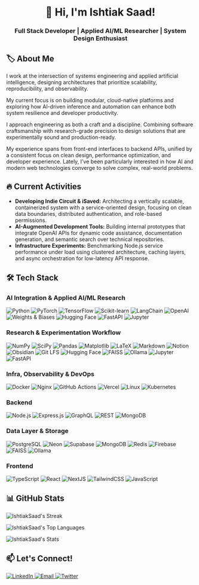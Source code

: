 
<h1 align="center">👋 Hi, I'm Ishtiak Saad!</h1>
<h3 align="center">Full Stack Developer | Applied AI/ML Researcher | System Design Enthusiast</h3>



## 🏷️ About Me  
I work at the intersection of systems engineering and applied artificial intelligence, designing architectures that prioritize scalability, reproducibility, and observability.

My current focus is on building modular, cloud-native platforms and exploring how AI-driven inference and automation can enhance both system resilience and developer productivity.

I approach engineering as both a craft and a discipline. Combining software craftsmanship with research-grade precision to design solutions that are experimentally sound and production-ready.

My experience spans from front-end interfaces to backend APIs, unified by a consistent focus on clean design, performance optimization, and developer experience.
Lately, I’ve been particularly interested in how AI and modern web technologies converge to solve complex, real-world problems.

## 🔥 Current Activities  
- **Developing Indie Circuit & iSaved:** Architecting a vertically scalable, containerized system with a service-oriented design, focusing on clean data boundaries, distributed authentication, and role-based permissions.  
- **AI-Augmented Development Tools:** Building internal prototypes that integrate OpenAI APIs for dynamic code assistance, documentation generation, and semantic search over technical repositories.
- **Infrastructure Experiments:** Benchmarking Node.js service performance under load using clustered architecture, caching layers, and async orchestration for low-latency API response.



## 🛠 Tech Stack  

### AI Integration & Applied AI/ML Research  

<p> <img alt="Python" src="https://img.shields.io/badge/-Python-3776AB?style=flat-square&logo=python&logoColor=white" /> <img alt="PyTorch" src="https://img.shields.io/badge/-PyTorch-EE4C2C?style=flat-square&logo=pytorch&logoColor=white" /> <img alt="TensorFlow" src="https://img.shields.io/badge/-TensorFlow-FF6F00?style=flat-square&logo=tensorflow&logoColor=white" /> <img alt="Scikit-learn" src="https://img.shields.io/badge/-Scikit--learn-F7931E?style=flat-square&logo=scikit-learn&logoColor=white" /> <img alt="LangChain" src="https://img.shields.io/badge/-LangChain-121212?style=flat-square&logo=chainlink&logoColor=white" /> <img alt="OpenAI" src="https://img.shields.io/badge/-OpenAI-412991?style=flat-square&logo=openai&logoColor=white" />
<img alt="Weights & Biases" src="https://img.shields.io/badge/-Weights_&_Biases-FFBE00?style=flat-square&logo=weightsandbiases&logoColor=black" /> <img alt="Hugging Face" src="https://img.shields.io/badge/-HuggingFace-FFD21E?style=flat-square&logo=huggingface&logoColor=black" /> <img alt="FastAPI" src="https://img.shields.io/badge/-FastAPI-009688?style=flat-square&logo=fastapi&logoColor=white" /> <img alt="Jupyter" src="https://img.shields.io/badge/-Jupyter-F37626?style=flat-square&logo=jupyter&logoColor=white" /> </p>

### Research & Experimentation Workflow
<p> <img alt="NumPy" src="https://img.shields.io/badge/-NumPy-013243?style=flat-square&logo=NumPy&logoColor=white" /> <img alt="SciPy" src="https://img.shields.io/badge/-SciPy-8CAAE6?style=flat-square&logo=scipy&logoColor=white" /> <img alt="Pandas" src="https://img.shields.io/badge/-Pandas-150458?style=flat-square&logo=pandas&logoColor=white" /> <img alt="Matplotlib" src="https://img.shields.io/badge/-Matplotlib-11557C?style=flat-square&logo=matplotlib&logoColor=white" /> <img alt="LaTeX" src="https://img.shields.io/badge/-LaTeX-008080?style=flat-square&logo=latex&logoColor=white" /> <img alt="Markdown" src="https://img.shields.io/badge/-Markdown-000000?style=flat-square&logo=markdown&logoColor=white" /> <img alt="Notion" src="https://img.shields.io/badge/-Notion-000000?style=flat-square&logo=notion&logoColor=white" /> <img alt="Obsidian" src="https://img.shields.io/badge/-Obsidian-483D8B?style=flat-square&logo=obsidian&logoColor=white" /> <img alt="Git LFS" src="https://img.shields.io/badge/-Git_LFS-F1502F?style=flat-square&logo=git&logoColor=white" /> <img alt="Hugging Face" src="https://img.shields.io/badge/-HuggingFace-FF9900?style=flat-square&logo=huggingface&logoColor=black" /> <img alt="FAISS" src="https://img.shields.io/badge/-FAISS-003366?style=flat-square&logo=none&logoColor=white" /> <img alt="Ollama" src="https://img.shields.io/badge/-Ollama-4B4BFF?style=flat-square&logo=none&logoColor=white" /> <img alt="Jupyter" src="https://img.shields.io/badge/-Jupyter-F37626?style=flat-square&logo=jupyter&logoColor=white" /> <img alt="FastAPI" src="https://img.shields.io/badge/-FastAPI-009688?style=flat-square&logo=fastapi&logoColor=white" /> </p>

### Infra, Observability & DevOps  

<p> <img alt="Docker" src="https://img.shields.io/badge/-Docker-2496ED?style=flat-square&logo=docker&logoColor=white" /> <img alt="Nginx" src="https://img.shields.io/badge/-Nginx-009639?style=flat-square&logo=nginx&logoColor=white" /> <img alt="GitHub Actions" src="https://img.shields.io/badge/-GitHub_Actions-2088FF?style=flat-square&logo=github-actions&logoColor=white" /> <img alt="Vercel" src="https://img.shields.io/badge/-Vercel-000000?style=flat-square&logo=vercel&logoColor=white" /> <img alt="Linux" src="https://img.shields.io/badge/-Linux-FCC624?style=flat-square&logo=linux&logoColor=black" /> <img alt="Kubernetes" src="https://img.shields.io/badge/-Kubernetes-326CE5?style=flat-square&logo=kubernetes&logoColor=white" /> </p>

### Backend  

<p> <img alt="Node.js" src="https://img.shields.io/badge/-Node.js-43853d?style=flat-square&logo=node.js&logoColor=white" /> <img alt="Express.js" src="https://img.shields.io/badge/-Express.js-000000?style=flat-square&logo=express&logoColor=white" /> <img alt="GraphQL" src="https://img.shields.io/badge/-GraphQL-E10098?style=flat-square&logo=graphql&logoColor=white" /> <img alt="REST" src="https://img.shields.io/badge/-REST-FF6C37?style=flat-square&logo=postman&logoColor=white" /> <img alt="MongoDB" src="https://img.shields.io/badge/-MongoDB-13aa52?style=flat-square&logo=mongodb&logoColor=white" /> </p>

### Data Layer & Storage  
<p> <img alt="PostgreSQL" src="https://img.shields.io/badge/-PostgreSQL-336791?style=flat-square&logo=postgresql&logoColor=white" /> <img alt="Neon" src="https://img.shields.io/badge/-Neon-2F4F4F?style=flat-square&logo=none&logoColor=white" /> <img alt="Supabase" src="https://img.shields.io/badge/-Supabase-3ECF8E?style=flat-square&logo=supabase&logoColor=white" /> <img alt="MongoDB" src="https://img.shields.io/badge/-MongoDB-13aa52?style=flat-square&logo=mongodb&logoColor=white" /> <img alt="Redis" src="https://img.shields.io/badge/-Redis-DC382D?style=flat-square&logo=redis&logoColor=white" /> <img alt="Firebase" src="https://img.shields.io/badge/-Firebase-FFCA28?style=flat-square&logo=firebase&logoColor=black" /> <img alt="FAISS" src="https://img.shields.io/badge/-FAISS-003366?style=flat-square&logo=none&logoColor=white" /> <img alt="Ollama" src="https://img.shields.io/badge/-Ollama-4B4BFF?style=flat-square&logo=none&logoColor=white" /> </p>

### Frontend  
<p> <img alt="TypeScript" src="https://img.shields.io/badge/-TypeScript-007ACC?style=flat-square&logo=typescript&logoColor=white" /> <img alt="React" src="https://img.shields.io/badge/-React-45b8d8?style=flat-square&logo=react&logoColor=white" /> <img alt="NextJS" src="https://img.shields.io/badge/Next.js-000000?style=flat-square&logo=nextdotjs&logoColor=white" /> <img alt="TailwindCSS" src="https://img.shields.io/badge/-TailwindCSS-06B6D4?style=flat-square&logo=tailwindcss&logoColor=white" /> <img alt="JavaScript" src="https://img.shields.io/badge/-JavaScript-F7DF1C?style=flat-square&logo=javascript&logoColor=black" /> </p>



## 📊 GitHub Stats

  ![IshtiakSaad's Streak](https://github-readme-streak-stats.herokuapp.com/?user=IshtiakSaad&theme=tokyonight&hide_border=true)

  ![IshtiakSaad's Top Languages](https://github-readme-stats.vercel.app/api/top-langs/?username=IshtiakSaad&theme=tokyonight&show_icons=true&hide_border=true&layout=compact)
  
  ![IshtiakSaad's Stats](https://github-readme-stats.vercel.app/api?username=IshtiakSaad&theme=tokyonight&show_icons=true&hide_border=true&count_private=true)



## 📫 Let's Connect!  
<p>
  <a href="https://linkedin.com/in/ishtiaksaad" target="_blank">
    <img alt="LinkedIn" src="https://img.shields.io/badge/-LinkedIn-0077B5?style=flat-square&logo=linkedin&logoColor=white" />
  </a>
  <a href="mailto:ishtiak.m.saad@gmail.com">
    <img alt="Email" src="https://img.shields.io/badge/-Email-D14836?style=flat-square&logo=gmail&logoColor=white" />
  </a>
  <a href="https://twitter.com/@theimsaad" target="_blank">
    <img alt="Twitter" src="https://img.shields.io/badge/-Twitter-1DA1F2?style=flat-square&logo=twitter&logoColor=white" />
  </a>
</p>
